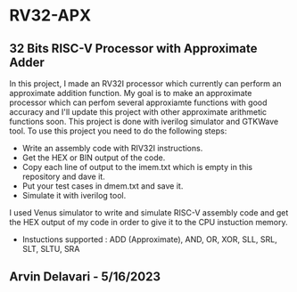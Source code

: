 # RV32-APX
## 32 Bits RISC-V Processor with Approximate Adder
In this project, I made an RV32I processor which currently can perform an approximate addition function. 
My goal is to make an approximate processor which can perfom several approxiamte functions with good accuracy and I'll update this project with other approximate arithmetic functions soon. This project is done with iverilog simulator and GTKWave tool.
To use this project you need to do the following steps:
- Write an assembly code with RIV32I instructions.
- Get the HEX or BIN output of the code.
- Copy each line of output to the imem.txt which is empty in this repository and dave it.
- Put your test cases in dmem.txt and save it.
- Simulate it with iverilog tool.

I used Venus simulator to write and simulate RISC-V assembly code and get the HEX output of my code in order to give it to the CPU instuction memory.
- Instuctions supported : ADD (Approximate), AND, OR, XOR, SLL, SRL, SLT, SLTU, SRA
## Arvin Delavari - 5/16/2023
